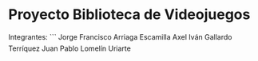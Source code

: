 # Proyecto Biblioteca de Videojuegos

Integrantes:
```
Jorge Francisco Arriaga Escamilla
Axel Iván Gallardo Terríquez
Juan Pablo Lomelín Uriarte
```


